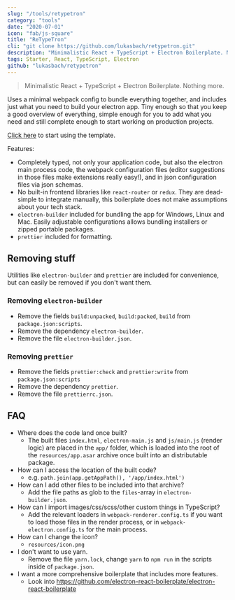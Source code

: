 ```yaml
---
slug: "/tools/retypetron"
category: "tools"
date: "2020-07-01"
icon: "fab/js-square"
title: "ReTypeTron"
cli: "git clone https://github.com/lukasbach/retypetron.git"
description: "Minimalistic React + TypeScript + Electron Boilerplate. Nothing more."
tags: Starter, React, TypeScript, Electron
github: "lukasbach/retypetron"
---
```


> Minimalistic React + TypeScript + Electron Boilerplate. Nothing more.

Uses a minimal webpack config to bundle everything together, and includes
just what you need to build your electron app. Tiny enough so that you keep
a good overview of everything, simple enough for you to add what you need
and still complete enough to start working on production projects.

[Click here](https://github.com/lukasbach/retypetron/generate) to
start using the template.

Features:

- Completely typed, not only your application code, but also the electron
  main process code, the webpack configuration files (editor suggestions
  in those files make extensions really easy!), and in json configuration
  files via json schemas.
- No built-in frontend libraries like `react-router` or `redux`. They
  are dead-simple to integrate manually, this boilerplate does not make
  assumptions about your tech stack.
- `electron-builder` included for bundling the app for Windows, Linux
  and Mac. Easily adjustable configurations allows bundling installers or
  zipped portable packages.
- `prettier` included for formatting.

## Removing stuff

Utilities like `electron-builder` and `prettier` are included for
convenience, but can easily be removed if you don't want them.

### Removing `electron-builder`

- Remove the fields `build:unpacked`, `build:packed`, `build` from
  `package.json:scripts`.
- Remove the dependency `electron-builder`.
- Remove the file `electron-builder.json`.

### Removing `prettier`

- Remove the fields `prettier:check` and `prettier:write` from
  `package.json:scripts`
- Remove the dependency `prettier`.
- Remove the file `prettierrc.json`.

## FAQ

- Where does the code land once built?
    - The built files `index.html`, `electron-main.js` and
      `js/main.js` (render logic) are placed in the `app/`
      folder, which is loaded into the root of the
      `resources/app.asar` archive once built into an
      distributable package.
- How can I access the location of the built code?
    - e.g. `path.join(app.getAppPath(), '/app/index.html')`
- How can I add other files to be included into that archive?
    - Add the file paths as glob to the `files`-array in
      `electron-builder.json`.
- How can I import images/css/scss/other custom things in
  TypeScript?
    - Add the relevant loaders in `webpack-renderer.config.ts`
      if you want to load those files in the render process, or
      in `webpack-electron.config.ts` for the main process.
- How can I change the icon?
    - `resources/icon.png`
- I don't want to use yarn.
    - Remove the file `yarn.lock`, change `yarn` to `npm run`
      in the scripts inside of `package.json`.
- I want a more comprehensive boilerplate that includes more features.
    - Look into https://github.com/electron-react-boilerplate/electron-react-boilerplate
